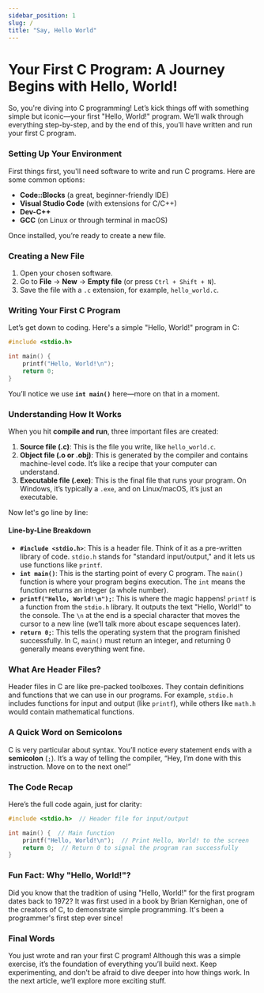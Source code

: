```yaml
---
sidebar_position: 1
slug: /
title: "Say, Hello World"
---
```


# Your First C Program: A Journey Begins with Hello, World!

So, you're diving into C programming! Let’s kick things off with something simple but iconic—your first "Hello, World!" program. We’ll walk through everything step-by-step, and by the end of this, you’ll have written and run your first C program.

### Setting Up Your Environment

First things first, you'll need software to write and run C programs. Here are some common options:

- **Code::Blocks** (a great, beginner-friendly IDE)
- **Visual Studio Code** (with extensions for C/C++)
- **Dev-C++**
- **GCC** (on Linux or through terminal in macOS)

Once installed, you’re ready to create a new file.

### Creating a New File

1. Open your chosen software.
2. Go to **File** -> **New** -> **Empty file** (or press `Ctrl + Shift + N`).
3. Save the file with a `.c` extension, for example, `hello_world.c`.

### Writing Your First C Program

Let’s get down to coding. Here's a simple "Hello, World!" program in C:

```c
#include <stdio.h>

int main() {
    printf("Hello, World!\n");
    return 0;
}
```

You’ll notice we use **`int main()`** here—more on that in a moment.

### Understanding How It Works

When you hit **compile and run**, three important files are created:

1. **Source file (.c)**: This is the file you write, like `hello_world.c`.
2. **Object file (.o or .obj)**: This is generated by the compiler and contains machine-level code. It’s like a recipe that your computer can understand.
3. **Executable file (.exe)**: This is the final file that runs your program. On Windows, it’s typically a `.exe`, and on Linux/macOS, it’s just an executable.

Now let's go line by line:

#### Line-by-Line Breakdown

- **`#include <stdio.h>`**: This is a header file. Think of it as a pre-written library of code. `stdio.h` stands for "standard input/output," and it lets us use functions like `printf`.
- **`int main()`**: This is the starting point of every C program. The `main()` function is where your program begins execution. The `int` means the function returns an integer (a whole number).
- **`printf("Hello, World!\n");`**: This is where the magic happens! `printf` is a function from the `stdio.h` library. It outputs the text "Hello, World!" to the console. The `\n` at the end is a special character that moves the cursor to a new line (we’ll talk more about escape sequences later).
- **`return 0;`**: This tells the operating system that the program finished successfully. In C, `main()` must return an integer, and returning 0 generally means everything went fine.

### What Are Header Files?

Header files in C are like pre-packed toolboxes. They contain definitions and functions that we can use in our programs. For example, `stdio.h` includes functions for input and output (like `printf`), while others like `math.h` would contain mathematical functions.

### A Quick Word on Semicolons

C is very particular about syntax. You’ll notice every statement ends with a **semicolon** (`;`). It’s a way of telling the compiler, “Hey, I’m done with this instruction. Move on to the next one!”

### The Code Recap

Here’s the full code again, just for clarity:

```c
#include <stdio.h>  // Header file for input/output

int main() {  // Main function
    printf("Hello, World!\n");  // Print Hello, World! to the screen
    return 0;  // Return 0 to signal the program ran successfully
}
```

### Fun Fact: Why "Hello, World!"?

Did you know that the tradition of using "Hello, World!" for the first program dates back to 1972? It was first used in a book by Brian Kernighan, one of the creators of C, to demonstrate simple programming. It's been a programmer's first step ever since!

### Final Words

You just wrote and ran your first C program! Although this was a simple exercise, it’s the foundation of everything you’ll build next. Keep experimenting, and don't be afraid to dive deeper into how things work. In the next article, we’ll explore more exciting stuff.
